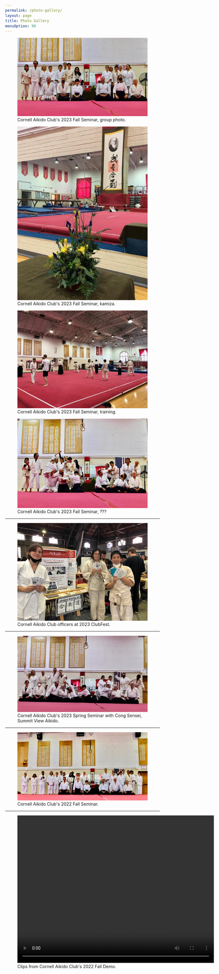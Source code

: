 ```yaml
---
permalink: /photo-gallery/
layout: page
title: Photo Gallery
menuOption: 90
---
```





<figure>
	<img src="/assets/img/gallery/2023-Fall-Seminar-Group-Photo.jpg"
		alt="2023 Fall Seminar Group Photo">
	<figcaption>Cornell Aikido Club's 2023 Fall Seminar, group photo.</figcaption>
</figure>

<figure>
	<img src="/assets/img/gallery/2023-Fall-Seminar-Flowers.jpg"
		alt="2023 Fall Seminar Group Photo">
	<figcaption>Cornell Aikido Club's 2023 Fall Seminar, kamiza.</figcaption>
</figure>

<figure>
	<img src="/assets/img/gallery/2023-Fall-Seminar-Action.jpg"
		alt="2023 Fall Seminar Group Photo">
	<figcaption>Cornell Aikido Club's 2023 Fall Seminar, training.</figcaption>
</figure>

<figure>
	<img src="/assets/img/gallery/2023-Fall-Seminar-Group-Photo-Goofy.jpg"
		alt="2023 Fall Seminar Group Photo">
	<figcaption>Cornell Aikido Club's 2023 Fall Seminar, ???</figcaption>
</figure>

---

<figure>
	<img src="/assets/img/gallery/2023-ClubFest.jpg"
		alt="2023 ClubFest">
	<figcaption>Cornell Aikido Club officers at 2023 ClubFest.</figcaption>
</figure>

---

<figure>
	<img src="/assets/img/gallery/2023-Spring-Seminar-Cong.jpg"
		alt="2023 Spring Seminar, Cong Sensei, group photo">
	<figcaption>Cornell Aikido Club's 2023 Spring Seminar with Cong Sensei, Summit View Aikido.</figcaption>
</figure>

---

<figure>
	<img src="/assets/img/gallery/2022-Fall-Seminar-group-photo.jpg"
		alt="2022 Fall Seminar, group photo">
	<figcaption>Cornell Aikido Club's 2022 Fall Seminar.</figcaption>
</figure>

---

<figure>
	<video width="640" height="480" controls>
		<source src="/assets/img/gallery/2022-CornellAikidoClipsDemo.mov" type="video/mp4">
	</video>
	<figcaption>Clips from Cornell Aikido Club's 2022 Fall Demo.</figcaption>
</figure>
